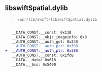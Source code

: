 ## libswiftSpatial.dylib

> `/usr/lib/swift/libswiftSpatial.dylib`

```diff

   __DATA_CONST.__const: 0x118
   __DATA_CONST.__objc_imageinfo: 0x8
   __AUTH_CONST.__auth_got: 0x248
-  __AUTH_CONST.__auth_ptr: 0x390
+  __AUTH_CONST.__auth_ptr: 0x380
   __AUTH_CONST.__const: 0x1fc8
   __DATA.__data: 0x618
   __DATA.__bss: 0x5400

```
